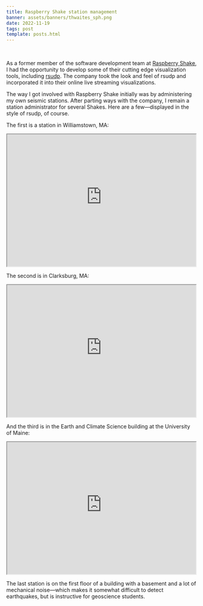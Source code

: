 ```yaml
---
title: Raspberry Shake station management
banner: assets/banners/thwaites_sph.png
date: 2022-11-19
tags: post
template: posts.html
---
```

<br>

As a former member of the software development team at [Raspberry Shake](https://raspberryshake.org), I had the opportunity to develop some of their cutting edge visualization tools, including [rsudp](https://github.com/raspishake/rsudp). The company took the look and feel of rsudp and incorporated it into their online live streaming visualizations.

The way I got involved with Raspberry Shake initially was by administering my own seismic stations. After parting ways with the company, I remain a station administrator for several Shakes. Here are a few—displayed in the style of rsudp, of course.

The first is a station in Williamstown, MA:

<iframe width="500" height="350" src="https://dataview.raspberryshake.org/#/embed/AM/RCB43/00/EHZ"></iframe>

The second is in Clarksburg, MA:

<iframe width="500" height="350" src="https://dataview.raspberryshake.org/#/embed/AM/R6A3B/00/EHZ"></iframe>

And the third is in the Earth and Climate Science building at the University of Maine:

<iframe width="500" height="350" src="https://dataview.raspberryshake.org/#/embed/AM/R4989/00/SHZ"></iframe>

The last station is on the first floor of a building with a basement and a lot of mechanical noise—which makes it somewhat difficult to detect earthquakes, but is instructive for geoscience students.
